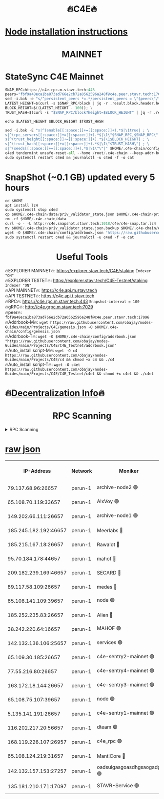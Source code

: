 <h1 align="center"> 🔥C4E🔥</h1>

[Node installation instructions](https://github.com/obajay/nodes-Guides/tree/main/Projects/C4E)
=

<h1 align="center"> MAINNET</h1>

# StateSync C4E Mainnet
```python
SNAP_RPC=https://c4e.rpc.m.stavr.tech:443
peers="fbf9a48eca1ba873ad766e2cb72a0562596a248f@c4e.peer.stavr.tech:17096"
sed -i.bak -e "s/^persistent_peers *=.*/persistent_peers = \"$peers\"/" $HOME/.c4e-chain/config/config.toml
LATEST_HEIGHT=$(curl -s $SNAP_RPC/block | jq -r .result.block.header.height); \
BLOCK_HEIGHT=$((LATEST_HEIGHT - 100)); \
TRUST_HASH=$(curl -s "$SNAP_RPC/block?height=$BLOCK_HEIGHT" | jq -r .result.block_id.hash)

echo $LATEST_HEIGHT $BLOCK_HEIGHT $TRUST_HASH

sed -i.bak -E "s|^(enable[[:space:]]+=[[:space:]]+).*$|\1true| ; \
s|^(rpc_servers[[:space:]]+=[[:space:]]+).*$|\1\"$SNAP_RPC,$SNAP_RPC\"| ; \
s|^(trust_height[[:space:]]+=[[:space:]]+).*$|\1$BLOCK_HEIGHT| ; \
s|^(trust_hash[[:space:]]+=[[:space:]]+).*$|\1\"$TRUST_HASH\"| ; \
s|^(seeds[[:space:]]+=[[:space:]]+).*$|\1\"\"|" $HOME/.c4e-chain/config/config.toml
c4ed tendermint unsafe-reset-all --home /root/.c4e-chain --keep-addr-book
sudo systemctl restart c4ed && journalctl -u c4ed -f -o cat
```
# SnapShot (~0.1 GB) updated every 5 hours
```python
cd $HOME
apt install lz4
sudo systemctl stop c4ed
cp $HOME/.c4e-chain/data/priv_validator_state.json $HOME/.c4e-chain/priv_validator_state.json.backup
rm -rf $HOME/.c4e-chain/data
curl -o - -L http://c4e.snapshot.stavr.tech:1018/c4e/c4e-snap.tar.lz4 | lz4 -c -d - | tar -x -C $HOME/.c4e-chain --strip-components 2
mv $HOME/.c4e-chain/priv_validator_state.json.backup $HOME/.c4e-chain/data/priv_validator_state.json
wget -O $HOME/.c4e-chain/config/addrbook.json "https://raw.githubusercontent.com/obajay/nodes-Guides/main/Projects/C4E/addrbook.json"
sudo systemctl restart c4ed && journalctl -u c4ed -f -o cat
```
 <h1 align="center"> Useful Tools</h1>

🔥EXPLORER MAINNET🔥:  https://explorer.stavr.tech/C4E/staking            `Indexer "ON"` \
🔥EXPLORER TESTET🔥:   https://explorer.stavr.tech/C4E-Testnet/staking     `Indexer "ON"` \
🔥API MAINNET🔥:       https://c4e.api.m.stavr.tech \
🔥API TESTNET🔥:       https://c4e.api.t.stavr.tech \
🔥RPC🔥:               https://c4e.rpc.m.stavr.tech:443                  `Snapshot-interval = 100` \
🔥gRPC🔥:              http://c4e.grpc.m.stavr.tech:7029 \
🔥peer🔥:              `fbf9a48eca1ba873ad766e2cb72a0562596a248f@c4e.peer.stavr.tech:17096` \
🔥Addrbook-M🔥:    ```wget https://raw.githubusercontent.com/obajay/nodes-Guides/main/Projects/C4E/genesis.json -O $HOME/.c4e-chain/config/genesis.json``` \
🔥Addrbook-T🔥:    ```wget -O $HOME/.c4e-chain/config/addrbook.json "https://raw.githubusercontent.com/obajay/nodes-Guides/main/Projects/C4E/C4E_Testnet/addrbook.json"``` \
🔥Auto_install script-M🔥: ```wget -O c4 https://raw.githubusercontent.com/obajay/nodes-Guides/main/Projects/C4E/c4 && chmod +x c4 && ./c4``` \
🔥Auto_install script-T🔥: ```wget -O c4et https://raw.githubusercontent.com/obajay/nodes-Guides/main/Projects/C4E/C4E_Testnet/c4et && chmod +x c4et && ./c4et```

🔥[Decentralization Info](https://github.com/obajay/StateSync-snapshots/tree/main/Projects/C4E/Decentralization)🔥
=

<h1 align="center"> RPC Scanning</h1>

<details>
<summary>RPC Scanning</summary>

<h2 align="center"> We scan nodes in real time every 4 hours. And we provide the final result of RPC endpoints.
We cannot influence the operation of these nodes in any way. </h2>


```python
If Voting Power is higher than 0 --> then the Node is a validator of the network and may be subject to attack and be a potential threat to the chain.
```
```python
We marked such validators with a red symbol
```

</details>

[raw json](https://rpc-check.c4e.stavr.tech/c4e/rpc-c4e-result.json)
=



<table><tr><th>IP-Address</th><th>Network</th><th>Moniker</th><th>Latest Block Height</th><th>Earliest Block Height</th><th>Catching Up</th><th>Tx Index</th><th>Voting Power</th><th>Scan Time</th></tr><tr><td>79.137.68.96:26657</td><td>perun-1</td><td>archive-node2 🟢</td><td>7616259</td><td>1</td><td>False</td><td>on</td><td>0</td><td>2024-03-16T22:22:47.447052307UTC</td></tr><tr><td>65.108.70.119:33657</td><td>perun-1</td><td>AlxVoy 🟢</td><td>7616261</td><td>1</td><td>False</td><td>on</td><td>0</td><td>2024-03-16T22:23:01.640864662UTC</td></tr><tr><td>149.202.66.111:26657</td><td>perun-1</td><td>archive-node1 🟢</td><td>7616263</td><td>1</td><td>False</td><td>on</td><td>0</td><td>2024-03-16T22:23:17.901776820UTC</td></tr><tr><td>185.245.182.192:46657</td><td>perun-1</td><td>Meerlabs 🔴</td><td>7616265</td><td>1051501</td><td>False</td><td>on</td><td>344615</td><td>2024-03-16T22:23:25.031129406UTC</td></tr><tr><td>185.215.167.18:26657</td><td>perun-1</td><td>Rawalot 🔴</td><td>7616266</td><td>1090501</td><td>False</td><td>on</td><td>450091</td><td>2024-03-16T22:23:36.107075116UTC</td></tr><tr><td>95.70.184.178:44657</td><td>perun-1</td><td>mahof 🔴</td><td>7616261</td><td>2342001</td><td>False</td><td>off</td><td>1356400</td><td>2024-03-16T22:23:00.963490395UTC</td></tr><tr><td>209.182.239.169:46657</td><td>perun-1</td><td>SECARD 🔴</td><td>7616262</td><td>2616101</td><td>False</td><td>off</td><td>749308</td><td>2024-03-16T22:23:13.257838456UTC</td></tr><tr><td>89.117.58.109:26657</td><td>perun-1</td><td>medes 🔴</td><td>7616266</td><td>2826001</td><td>False</td><td>off</td><td>891025</td><td>2024-03-16T22:23:31.722228457UTC</td></tr><tr><td>65.108.141.109:39657</td><td>perun-1</td><td>node 🟢</td><td>7616259</td><td>5303301</td><td>False</td><td>on</td><td>0</td><td>2024-03-16T22:22:49.773779248UTC</td></tr><tr><td>185.252.235.83:26657</td><td>perun-1</td><td>Alien 🔴</td><td>7616263</td><td>6502501</td><td>False</td><td>on</td><td>648215</td><td>2024-03-16T22:23:18.216595076UTC</td></tr><tr><td>38.242.220.64:16657</td><td>perun-1</td><td>MAHOF 🟢</td><td>7616263</td><td>6885501</td><td>False</td><td>on</td><td>0</td><td>2024-03-16T22:23:15.590649852UTC</td></tr><tr><td>142.132.136.106:25657</td><td>perun-1</td><td>services 🟢</td><td>7616261</td><td>7012001</td><td>False</td><td>on</td><td>0</td><td>2024-03-16T22:23:04.222515606UTC</td></tr><tr><td>65.109.30.185:26657</td><td>perun-1</td><td>c4e-sentry2-mainnet 🟢</td><td>7616265</td><td>7284001</td><td>False</td><td>on</td><td>0</td><td>2024-03-16T22:23:24.735175559UTC</td></tr><tr><td>77.55.216.80:26657</td><td>perun-1</td><td>c4e-sentry4-mainnet 🟢</td><td>7616261</td><td>7297001</td><td>False</td><td>on</td><td>0</td><td>2024-03-16T22:23:01.315821726UTC</td></tr><tr><td>163.172.18.144:26657</td><td>perun-1</td><td>c4e-sentry3-mainnet 🟢</td><td>7616265</td><td>7297001</td><td>False</td><td>on</td><td>0</td><td>2024-03-16T22:23:25.305803282UTC</td></tr><tr><td>65.108.75.107:39657</td><td>perun-1</td><td>node 🟢</td><td>7616261</td><td>7300001</td><td>False</td><td>on</td><td>0</td><td>2024-03-16T22:23:04.535299025UTC</td></tr><tr><td>5.135.141.191:26657</td><td>perun-1</td><td>c4e-sentry1-mainnet 🟢</td><td>7616259</td><td>7300501</td><td>False</td><td>on</td><td>0</td><td>2024-03-16T22:22:46.905138865UTC</td></tr><tr><td>116.202.217.20:56657</td><td>perun-1</td><td>dteam 🟢</td><td>7616259</td><td>7511001</td><td>False</td><td>on</td><td>0</td><td>2024-03-16T22:22:47.123609055UTC</td></tr><tr><td>168.119.226.107:26957</td><td>perun-1</td><td>c4e_rpc 🟢</td><td>7616260</td><td>7516260</td><td>False</td><td>on</td><td>0</td><td>2024-03-16T22:22:54.030506827UTC</td></tr><tr><td>65.108.124.219:31657</td><td>perun-1</td><td>MantiCore 🔴</td><td>7616261</td><td>7516261</td><td>False</td><td>off</td><td>729906</td><td>2024-03-16T22:23:00.437311675UTC</td></tr><tr><td>142.132.157.153:27257</td><td>perun-1</td><td>oadsuigasgoasdhgsaogadg 🟢</td><td>7616258</td><td>7574001</td><td>False</td><td>on</td><td>0</td><td>2024-03-16T22:22:44.614728719UTC</td></tr><tr><td>135.181.210.171:17097</td><td>perun-1</td><td>STAVR-Service 🟢</td><td>7616261</td><td>7615001</td><td>False</td><td>on</td><td>0</td><td>2024-03-16T22:23:04.830763537UTC</td></tr></table>
